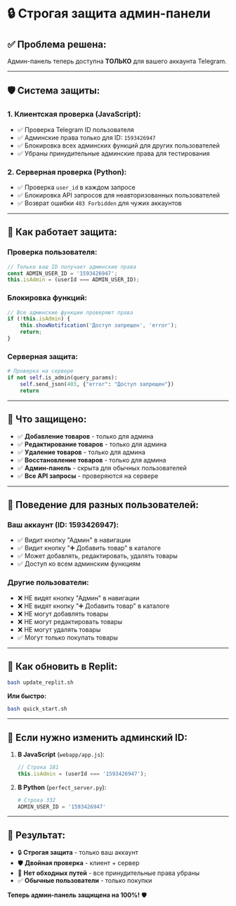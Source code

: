 # 🔒 Строгая защита админ-панели

## ✅ **Проблема решена:**
Админ-панель теперь доступна **ТОЛЬКО** для вашего аккаунта Telegram.

---

## 🛡️ **Система защиты:**

### **1. Клиентская проверка (JavaScript):**
- ✅ Проверка Telegram ID пользователя
- ✅ Админские права только для ID: `1593426947`
- ✅ Блокировка всех админских функций для других пользователей
- ✅ Убраны принудительные админские права для тестирования

### **2. Серверная проверка (Python):**
- ✅ Проверка `user_id` в каждом запросе
- ✅ Блокировка API запросов для неавторизованных пользователей
- ✅ Возврат ошибки `403 Forbidden` для чужих аккаунтов

---

## 🔐 **Как работает защита:**

### **Проверка пользователя:**
```javascript
// Только ваш ID получает админские права
const ADMIN_USER_ID = '1593426947';
this.isAdmin = (userId === ADMIN_USER_ID);
```

### **Блокировка функций:**
```javascript
// Все админские функции проверяют права
if (!this.isAdmin) {
    this.showNotification('Доступ запрещен', 'error');
    return;
}
```

### **Серверная защита:**
```python
# Проверка на сервере
if not self.is_admin(query_params):
    self.send_json(403, {"error": "Доступ запрещен"})
    return
```

---

## 🎯 **Что защищено:**

- ✅ **Добавление товаров** - только для админа
- ✅ **Редактирование товаров** - только для админа  
- ✅ **Удаление товаров** - только для админа
- ✅ **Восстановление товаров** - только для админа
- ✅ **Админ-панель** - скрыта для обычных пользователей
- ✅ **Все API запросы** - проверяются на сервере

---

## 👥 **Поведение для разных пользователей:**

### **Ваш аккаунт (ID: 1593426947):**
- ✅ Видит кнопку "Админ" в навигации
- ✅ Видит кнопку "➕ Добавить товар" в каталоге
- ✅ Может добавлять, редактировать, удалять товары
- ✅ Доступ ко всем админским функциям

### **Другие пользователи:**
- ❌ НЕ видят кнопку "Админ" в навигации
- ❌ НЕ видят кнопку "➕ Добавить товар" в каталоге
- ❌ НЕ могут добавлять товары
- ❌ НЕ могут редактировать товары
- ❌ НЕ могут удалять товары
- ✅ Могут только покупать товары

---

## 🚀 **Как обновить в Replit:**

```bash
bash update_replit.sh
```

**Или быстро:**
```bash
bash quick_start.sh
```

---

## 🔧 **Если нужно изменить админский ID:**

1. **В JavaScript** (`webapp/app.js`):
   ```javascript
   // Строка 181
   this.isAdmin = (userId === '1593426947');
   ```

2. **В Python** (`perfect_server.py`):
   ```python
   # Строка 332
   ADMIN_USER_ID = '1593426947'
   ```

---

## 🎉 **Результат:**

- 🔒 **Строгая защита** - только ваш аккаунт
- 🛡️ **Двойная проверка** - клиент + сервер
- 🚫 **Нет обходных путей** - все принудительные права убраны
- ✅ **Обычные пользователи** - только покупки

**Теперь админ-панель защищена на 100%!** 🛡️
